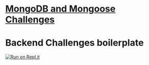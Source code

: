 # [MongoDB and Mongoose Challenges](https://www.freecodecamp.org/learn/apis-and-microservices/mongodb-and-mongoose/)

# Backend Challenges boilerplate
[![Run on Repl.it](https://repl.it/badge/github/nguyennguyen0110/boilerplate-mongomongoose)](https://repl.it/github/nguyennguyen0110/boilerplate-mongomongoose)
